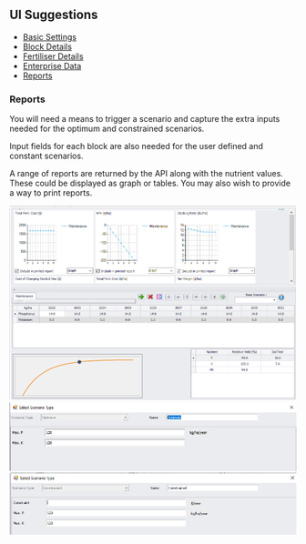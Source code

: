 <div class="col-2">
<h2>UI Suggestions</h2>
    <ul class="sub-menu">
        <li class="menu-item"><a href="UIstart">Basic Settings</a></li>
        <li class="menu-item"><a href="Blocks">Block Details</a></li>
        <li class="menu-item"><a href="Fertiliser">Fertiliser Details</a></li>
       <li class="menu-item"><a href="Enterprise">Enterprise Data</a></li>
       <li class="menu-item"><a href="Reports">Reports</a></li>
    </ul>
</div>
<div class="col-8">      
    <h3>Reports</h3>
    <p>You will need a means to trigger a scenario and capture the extra inputs needed for the optimum and constrained scenarios.</p>
<p>Input fields for each block are also needed for the user defined and constant scenarios.</p>
<p>A range of reports are returned by the API along with the nutrient values. These could be displayed as graph or tables. You may also wish to provide a way to print reports.</p>
    <img src="images/outputs.png" alt="Outputs">
    <img src="images/optscenariosettings.png" alt="Optimum">
    <img src="images/constscenariosettings.png" alt="Constrained">
</div>
